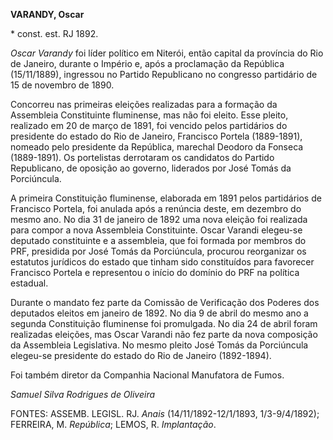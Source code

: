 **VARANDY, Oscar**

\* const. est. RJ 1892.

*Oscar Varandy* foi líder político em Niterói, então capital da
província do Rio de Janeiro, durante o Império e, após a proclamação da
República (15/11/1889), ingressou no Partido Republicano no congresso
partidário de 15 de novembro de 1890.

Concorreu nas primeiras eleições realizadas para a formação da
Assembleia Constituinte fluminense, mas não foi eleito. Esse pleito,
realizado em 20 de março de 1891, foi vencido pelos partidários do
presidente do estado do Rio de Janeiro, Francisco Portela (1889-1891),
nomeado pelo presidente da República, marechal Deodoro da Fonseca
(1889-1891). Os portelistas derrotaram os candidatos do Partido
Republicano, de oposição ao governo, liderados por José Tomás da
Porciúncula.

A primeira Constituição fluminense, elaborada em 1891 pelos partidários
de Francisco Portela, foi anulada após a renúncia deste, em dezembro do
mesmo ano. No dia 31 de janeiro de 1892 uma nova eleição foi realizada
para compor a nova Assembleia Constituinte. Oscar Varandi elegeu-se
deputado constituinte e a assembleia, que foi formada por membros do
PRF, presidida por José Tomás da Porciúncula, procurou reorganizar os
estatutos jurídicos do estado que tinham sido constituídos para
favorecer Francisco Portela e representou o início do domínio do PRF na
política estadual.

Durante o mandato fez parte da Comissão de Verificação dos Poderes dos
deputados eleitos em janeiro de 1892. No dia 9 de abril do mesmo ano a
segunda Constituição fluminense foi promulgada. No dia 24 de abril foram
realizadas eleições, mas Oscar Varandi não fez parte da nova composição
da Assembleia Legislativa. No mesmo pleito José Tomás da Porciúncula
elegeu-se presidente do estado do Rio de Janeiro (1892-1894).

Foi também diretor da Companhia Nacional Manufatora de Fumos.

*Samuel Silva Rodrigues de Oliveira*

FONTES: ASSEMB. LEGISL. RJ. *Anais* (14/11/1892-12/1/1893,
1/3-9/4/1892); FERREIRA, M. *República*; LEMOS, R. *Implantação*.
